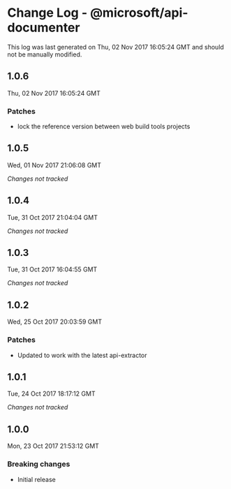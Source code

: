 # Change Log - @microsoft/api-documenter

This log was last generated on Thu, 02 Nov 2017 16:05:24 GMT and should not be manually modified.

## 1.0.6
Thu, 02 Nov 2017 16:05:24 GMT

### Patches

- lock the reference version between web build tools projects

## 1.0.5
Wed, 01 Nov 2017 21:06:08 GMT

*Changes not tracked*

## 1.0.4
Tue, 31 Oct 2017 21:04:04 GMT

*Changes not tracked*

## 1.0.3
Tue, 31 Oct 2017 16:04:55 GMT

*Changes not tracked*

## 1.0.2
Wed, 25 Oct 2017 20:03:59 GMT

### Patches

- Updated to work with the latest api-extractor

## 1.0.1
Tue, 24 Oct 2017 18:17:12 GMT

*Changes not tracked*

## 1.0.0
Mon, 23 Oct 2017 21:53:12 GMT

### Breaking changes

- Initial release

